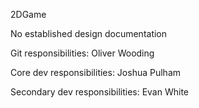 2DGame

No established design documentation

Git responsibilities: Oliver Wooding

Core dev responsibilities: Joshua Pulham

Secondary dev responsibilities: Evan White
